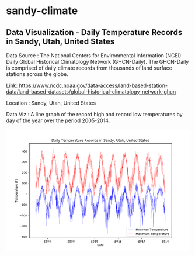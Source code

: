 # sandy-climate
<h2>Data Visualization - Daily Temperature Records in Sandy, Utah, United States</h2>

Data Source :  The National Centers for Environmental Information (NCEI) Daily Global Historical Climatology Network (GHCN-Daily). The GHCN-Daily is comprised of daily climate records from thousands of land surface stations across the globe. 

Link: https://www.ncdc.noaa.gov/data-access/land-based-station-data/land-based-datasets/global-historical-climatology-network-ghcn

Location : Sandy, Utah, United States

Data Viz : A line graph of the record high and record low temperatures by day of the year over the period 2005-2014. 

<img src="https://raw.githubusercontent.com/sukilau/sandy-climate/master/graph.png">
